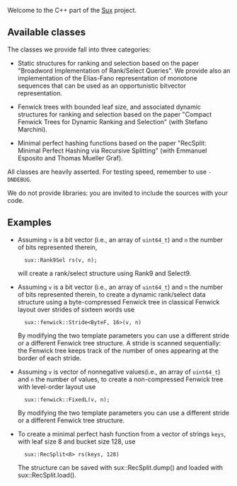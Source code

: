 
Welcome to the C++ part of the [Sux](http://sux.di.unimi.it/) project.

Available classes
-----------------

The classes we provide fall into three categories:

* Static structures for ranking and selection based on the paper "Broadword
Implementation of Rank/Select Queries". We provide also an implementation of
the Elias-Fano representation of monotone sequences that can be used as an
opportunistic bitvector representation.

* Fenwick trees with bounded leaf size, and associated dynamic structures for
ranking and selection based on the paper "Compact Fenwick Trees for Dynamic
Ranking and Selection" (with Stefano Marchini).

* Minimal perfect hashing functions based on the paper "RecSplit: Minimal
Perfect Hashing via Recursive Splitting" (with Emmanuel Esposito and Thomas
Mueller Graf).

All classes are heavily asserted. For testing speed, remember to use `-DNDEBUG`.

We do not provide libraries: you are invited to include the sources with your
code.

Examples
--------

- Assuming `v` is a bit vector (i.e., an array of `uint64_t`) and `n` the number
  of bits represented therein,

        sux::Rank9Sel rs(v, n);

  will create a rank/select structure using Rank9 and Select9.

- Assuming `v` is a bit vector (i.e., an array of `uint64_t`) and `n` the number
  of bits represented therein, to create a dynamic rank/select data structure
  using a byte-compressed Fenwick tree in classical Fenwick layout over
  strides of sixteen words use

        sux::fenwick::Stride<ByteF, 16>(v, n)

  By modifying the two template parameters you can use a different stride or
  a different Fenwick tree structure. A stride is scanned sequentially: the
  Fenwick tree keeps track of the number of ones appearing at the border
  of each stride.

- Assuming `v` is vector of nonnegative values(i.e., an array of `uint64_t`)
  and `n` the number of values, to create a non-compressed Fenwick tree
  with level-order layout use

        sux::fenwick::FixedL(v, n);

  By modifying the two template parameters you can use a different stride or
  a different Fenwick tree structure.

- To create a minimal perfect hash function from a vector of strings `keys`, with
  leaf size 8 and bucket size 128, use

        sux::RecSplit<8> rs(keys, 128)

  The structure can be saved with sux::RecSplit.dump() and loaded with 
  sux::RecSplit.load().
